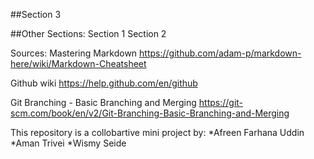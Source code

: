 ##Section 3

##Other Sections:
Section 1
Section 2

Sources:
Mastering Markdown https://github.com/adam-p/markdown-here/wiki/Markdown-Cheatsheet

Github wiki
https://help.github.com/en/github

Git Branching - Basic Branching and Merging
https://git-scm.com/book/en/v2/Git-Branching-Basic-Branching-and-Merging



This repository is a collobartive mini project by:
*Afreen Farhana Uddin
*Aman Trivei
*Wismy Seide